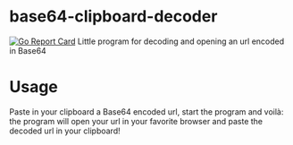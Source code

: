 # base64-clipboard-decoder #
[![Go Report Card](https://goreportcard.com/badge/github.com/TheTipo01/base64-clipboard-decoder)](https://goreportcard.com/report/github.com/TheTipo01/base64-clipboard-decoder)
Little program for decoding and opening an url encoded in Base64

# Usage
Paste in your clipboard a Base64 encoded url, start the program and voilà: the program will open your url in your favorite browser and paste the decoded url in your clipboard!
